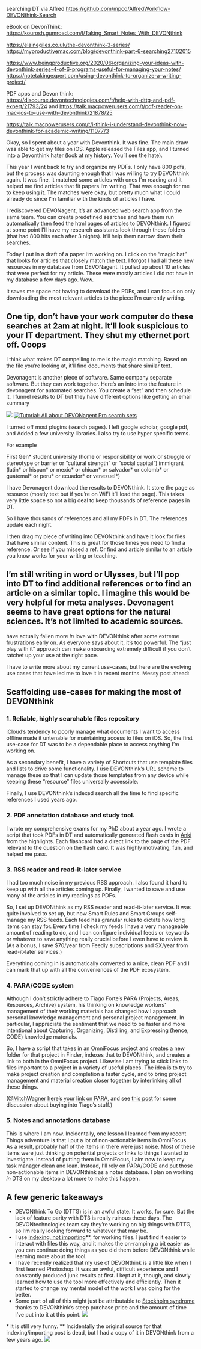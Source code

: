 searching DT via Alfred https://github.com/mpco/AlfredWorkflow-DEVONthink-Search

eBook on DevonThink: https://kourosh.gumroad.com/l/Taking_Smart_Notes_With_DEVONthink

https://elainegiles.co.uk/the-devonthink-3-series/
https://myproductivemac.com/blog/devonthink-part-6-searching27102015

https://www.beingproductive.org/2020/06/organizing-your-ideas-with-devonthink-series-4-of-6-programs-useful-for-managing-your-notes/
https://notetakingexpert.com/using-devonthink-to-organize-a-writing-project/

PDF apps and Devon think: https://discourse.devontechnologies.com/t/help-with-dttg-and-pdf-expert/21793/24 and https://talk.macpowerusers.com/t/pdf-reader-on-mac-ios-to-use-with-devonthink/21878/25

https://talk.macpowerusers.com/t/i-think-i-understand-devonthink-now-devonthink-for-academic-writing/11077/3

Okay, so I spent about a year with Devonthink. It was fine. The main draw was able to get my files on iOS. Apple released the Files app, and I turned into a Devonthink hater (look at my history. You’ll see the hate).

This year I went back to try and organize my PDFs. I only have 800 pdfs, but the process was daunting enough that I was willing to try DEVONthink again. It was fine, it matched some articles with ones I’m reading and it helped me find articles that fit papers I’m writing. That was enough for me to keep using it. The matches were okay, but pretty much what I could already do since I’m familiar with the kinds of articles I have.

I rediscovered DEVONagent, it’s an advanced web search app from the same team. You can create predefined searches and have them run automatically then feed the html pages of articles to DEVONthink. I figured at some point I’ll have my research assistants look through these folders (that had 800 hits each after 3 nights). It’ll help them narrow down their searches.

Today I put in a draft of a paper I’m working on. I click on the “magic hat” that looks for articles that closely match the text. I forgot I had all these new resources in my database from DEVONagent. It pulled up about 10 articles that were perfect for my article. These were mostly articles I did not have in my database a few days ago. Wow.

It saves me space not having to download the PDFs, and I can focus on only downloading the most relevant articles to the piece I’m currently writing.

One tip, don’t have your work computer do these searches at 2am at night. It’ll look suspicious to your IT department. They shut my ethernet port off. Ooops
--
I think what makes DT compelling to me is the magic matching. Based on the file you’re looking at, it’ll find documents that share similar text.

Devonagent is another piece of software. Same company separate software. But they can work together. Here’s an intro into the feature in devonagent for automated searches. You create a “set” and then schedule it. I funnel results to DT but they have different options like getting an email summary

![](/Users/marklevison/Brains/U01/B01/6d29b479-efd9-4d35-9cc2-933bc0e793d0/.data/md-images/906ed494-0337-477c-9c78-f430122bf948.jpg)
[![Tutorial: All about DEVONagent Pro search sets](/Users/marklevison/Brains/U01/B01/6d29b479-efd9-4d35-9cc2-933bc0e793d0/.data/md-images/74814a89-d151-49dd-b8cb-ca6e543f5586.jpg)](https://youtu.be/KTlBOL3l_WA)

I turned off most plugins (search pages). I left google scholar, google pdf, and Added a few university libraries. I also try to use hyper specific terms.

For example

First Gen\* student university (home or responsibility or work or struggle or stereotype or barrier or “cultural strength” or “social capital”) immigrant (latin\* or hispan\* or mexic\* or chican\* or salvador\* or colomb\* or guatemal\* or peru\* or ecuador\* or venezuel\*)

I have Devonagent download the results to DEVONthink. It store the page as resource (mostly text but if you’re on WiFi it’ll load the page). This takes very little space so not a big deal to keep thousands of reference pages in DT.

So I have thousands of references and all my PDFs in DT. The references update each night.

I then drag my piece of writing into DEVONthink and have it look for files that have similar content. This is great for those times you need to find a reference. Or see if you missed a ref. Or find and article similar to an article you know works for your writing or teaching.

I’m still writing in word or Ulysses, but I’ll pop into DT to find additional references or to find an article on a similar topic. I imagine this would be very helpful for meta analyses. Devonagent seems to have great options for the natural sciences. It’s not limited to academic sources.
-
have actually fallen more *in* love with DEVONthink after some extreme frustrations early on. As everyone says about it, it’s too powerful. The “just play with it” approach can make onboarding extremely difficult if you don’t ratchet up your use at the right pace.

I have to write more about my current use-cases, but here are the evolving use cases that have led me to love it in recent months. Messy post ahead:

## Scaffolding use-cases for making the most of DEVONthink

### 1. Reliable, highly searchable files repository

iCloud’s tendency to poorly manage what documents I want to access offline made it untenable for maintaining access to files on iOS. So, the first use-case for DT was to be a dependable place to access anything I’m working on.

As a secondary benefit, I have a variety of Shortcuts that use template files and lists to drive some functionality. I use DEVONthink’s URL scheme to manage these so that I can update those templates from any device while keeping these “resource” files universally accessible.

Finally, I use DEVONthink’s indexed search all the time to find specific references I used years ago.

### 2. PDF annotation database and study tool.

I wrote my comprehensive exams for my PhD about a year ago. I wrote a script that took PDFs in DT and automatically generated flash cards in [Anki](https://apps.ankiweb.net/) from the highlights. Each flashcard had a direct link to the page of the PDF relevant to the question on the flash card. It was highly motivating, fun, and helped me pass.

### 3. RSS reader and read-it-later service

I had too much noise in my previous RSS approach. I also found it hard to keep up with all the articles coming up. Finally, I wanted to save and use many of the articles in my readings as PDFs.

So, I set up DEVONthink as my RSS reader and read-it-later service. It was quite involved to set up, but now Smart Rules and Smart Groups self-manage my RSS feeds. Each feed has granular rules to dictate how long items can stay for. Every time I check my feeds I have a very manageable amount of reading to do, and I can configure individual feeds or keywords or whatever to save anything really crucial before I even have to review it. (As a bonus, I save $70/year from Feedly subscriptions and $X/year from read-it-later services.)

Everything coming in is automatically converted to a nice, clean PDF and I can mark that up with all the conveniences of the PDF ecosystem.

### 4. PARA/CODE system

Although I don’t strictly adhere to Tiago Forte’s PARA (Projects, Areas, Resources, Archive) system, his thinking on knowledge workers’ management of their working materials has changed how I approach personal knowledge management and personal project management. In particular, I appreciate the sentiment that we need to be faster and more intentional about Capturing, Organizing, Distilling, and Expressing (hence, CODE) knowledge materials.

So, I have a script that takes in an OmniFocus project and creates a new folder for that project in Finder, indexes that to DEVONthink, and creates a link to both in the OmniFocus project. Likewise I am trying to stick links to files important to a project in a variety of useful places. The idea is to try to make project creation and completion a faster cycle, and to bring project management and material creation closer together by interlinking all of these things.

([@MitchWagner](https://talk.macpowerusers.com/u/mitchwagner) [here’s your link on PARA](https://praxis.fortelabs.co/the-p-a-r-a-method-a-universal-system-for-organizing-digital-information-75a9da8bfb37/), and see [this post](https://talk.macpowerusers.com/t/does-anyone-have-experience-with-tiago-fortes-building-a-second-brain-course-ebooks/15184) for some discussion about buying into Tiago’s stuff.)

### 5. Notes and annotations database

This is where I am now. Incidentally, one lesson I learned from my recent Things adventure is that I put a lot of non-actionable items in OmniFocus. As a result, probably half of the items in there were just noise. Most of these items were just thinking on potential projects or links to things I wanted to investigate. Instead of putting them in OmniFocus, I aim now to keep my task manager clean and lean. Instead, I’ll rely on PARA/CODE and put those non-actionable items in DEVONthink as a notes database. I plan on working *in* DT3 on my desktop a lot more to make this happen.

## A few generic takeaways

* DEVONthink To Go (DTTG) is in an awful state. It works, for sure. But the lack of feature parity with DT3 is really ruinous these days. The DEVONtechnologies team say they’re working on big things with DTTG, so I’m really looking forward to whatever that may be.
* I use [indexing, not importing](https://www.dropbox.com/s/0hplu1lkq5tu4z7/DEVONthink-%20Indexing%20%E3%83%87%E3%83%9C%E3%83%B3%E3%82%B7%E3%83%B3%E3%82%AF%EF%BC%9A%20%E3%82%A4%E3%83%B3%E3%83%87%E3%83%83%E3%82%AF%E3%82%B9%E3%81%99%E3%82%8B%20-%20CHRISTOPHER%20MAYO%20%280026%29-2.webarchive?dl=0)\*\*, for working files. I just find it easier to interact with files this way, and it makes the on-ramping a bit easier as you can continue doing things as you did them before DEVONthink while learning more about the tool.
* I have recently realized that my use of DEVONthink is a little like when I first learned Photoshop. It was an awful, difficult experience and I constantly produced junk results at first. I kept at it, though, and slowly learned how to use the tool more effectively and efficiently. Then it started to change my mental model of the work I was doing for the better.
* Some part of all of this might just be attributable to [Stockholm syndrome](https://en.wikipedia.org/wiki/Stockholm_syndrome) thanks to DEVONthink’s steep purchase price and the amount of time I’ve put into it at this point. ![](/Users/marklevison/Brains/U01/B01/6d29b479-efd9-4d35-9cc2-933bc0e793d0/.data/md-images/5503118f-19f4-4e4f-92ca-421c7f521fb9.png)


\* It is still very funny.
\*\* Incidentally the original source for that indexing/importing post is dead, but I had a copy of it in DEVONthink from a few years ago. ![](/Users/marklevison/Brains/U01/B01/6d29b479-efd9-4d35-9cc2-933bc0e793d0/.data/md-images/2f9c79c2-670f-4dab-9805-ca47c5192ab0.png)